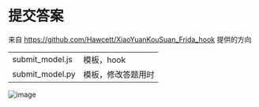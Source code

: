 # 提交答案
来自 https://github.com/Hawcett/XiaoYuanKouSuan_Frida_hook 提供的方向

|||
|--|--|
|submit_model.js|模板，hook|
|submit_model.py|模板，修改答题用时|

![image](https://github.com/user-attachments/assets/6773364f-4870-4bc2-bb23-84fbc7fd1d59)

